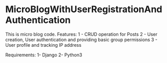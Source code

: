 # MicroBlogWithUserRegistrationAndAuthentication

This is micro blog code.
Features:
1 - CRUD operation for Posts
2 - User creation, User authentication and providing basic group permissions
3 - User profile and tracking IP address

Requirements:
1- Django
2- Python3
